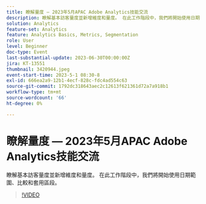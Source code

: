 ```yaml
---
title: 瞭解量度 — 2023年5月APAC Adobe Analytics技能交流
description: 瞭解基本訪客量度並新增維度和量度。 在此工作階段中，我們將開始使用日期範圍、比較和套用區段。
solution: Analytics
feature-set: Analytics
feature: Analytics Basics, Metrics, Segmentation
role: User
level: Beginner
doc-type: Event
last-substantial-update: 2023-06-30T00:00:00Z
jira: KT-13551
thumbnail: 3420944.jpeg
event-start-time: 2023-5-1 08:30-8
exl-id: 666ea2a9-12b1-4ecf-828c-fdc4ad554c63
source-git-commit: 1792dc318643aec2c12613f621361d72a7a918b1
workflow-type: tm+mt
source-wordcount: '66'
ht-degree: 0%

---
```


# 瞭解量度 — 2023年5月APAC Adobe Analytics技能交流

瞭解基本訪客量度並新增維度和量度。 在此工作階段中，我們將開始使用日期範圍、比較和套用區段。

>[!VIDEO](https://video.tv.adobe.com/v/3420944/?learn=on)

